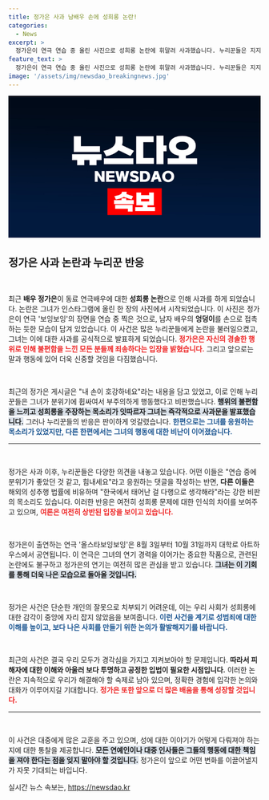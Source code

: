 ```yaml
---
title: 정가은 사과 남배우 손에 성희롱 논란!
categories:
  - News
excerpt: >
  정가은이 연극 연습 중 올린 사진으로 성희롱 논란에 휘말려 사과했습니다. 누리꾼들은 지지와 비판으로 엇갈린 반응을 보이며, 그녀의 선택에 대해 다양한 의견을 내놓고 있습니다. 클릭해서 자세히 알아보세요!
feature_text: >
  정가은이 연극 연습 중 올린 사진으로 성희롱 논란에 휘말려 사과했습니다. 누리꾼들은 지지와 비판으로 엇갈린 반응을 보이며, 그녀의 선택에 대해 다양한 의견을 내놓고 있습니다. 클릭해서 자세히 알아보세요!
image: '/assets/img/newsdao_breakingnews.jpg'
---
```


<p><img src="/assets/img/newsdao_breakingnews.jpg" alt="koreaapp 속보" /></p>

<h2 data-ke-size="size26">정가은 사과 논란과 누리꾼 반응</h2>

<p data-ke-size="size16">&nbsp;</p>

<p>최근 <b>배우 정가은</b>이 동료 연극배우에 대한 <b>성희롱 논란</b>으로 인해 사과를 하게 되었습니다. 논란은 그녀가 인스타그램에 올린 한 장의 사진에서 시작되었습니다. 이 사진은 정가은이 연극 '보잉보잉'의 장면을 연습 중 찍은 것으로, 남자 배우의 <b>엉덩이</b>를 손으로 접촉하는 듯한 모습이 담겨 있었습니다. 이 사건은 많은 누리꾼들에게 논란을 불러일으켰고, 그녀는 이에 대한 사과를 공식적으로 발표하게 되었습니다. <b><span style="color: #ee2323;">정가은은 자신의 경솔한 행위로 인해 불편함을 느낀 모든 분들께 죄송하다는 입장을 밝혔습니다.</span></b> 그리고 앞으로는 말과 행동에 있어 더욱 신중할 것임을 다짐했습니다. </p>

<p data-ke-size="size16">&nbsp;</p>

<p>최근의 정가은 게시글은 "내 손이 호강하네요"라는 내용을 담고 있었고, 이로 인해 누리꾼들은 그녀가 분위기에 휩싸여서 부주의하게 행동했다고 비판했습니다. <b><span style="background-color: #21538527;">행위의 불편함을 느끼고 성희롱을 주장하는 목소리가 잇따르자 그녀는 즉각적으로 사과문을 발표했습니다.</span></b> 그러나 누리꾼들의 반응은 판이하게 엇갈렸습니다. <b><span style="color: #1a5490;">한편으로는 그녀를 응원하는 목소리가 있었지만, 다른 한편에서는 그녀의 행동에 대한 비난이 이어졌습니다.</span></b></p>

<hr>

<p data-ke-size="size16">&nbsp;</p>

<p>정가은 사과 이후, 누리꾼들은 다양한 의견을 내놓고 있습니다. 어떤 이들은 "연습 중에 분위기가 좋았던 것 같고, 힘내세요"라고 응원하는 댓글을 작성하는 반면, <b>다른 이들은</b> 해외의 성추행 법률에 비유하며 "한국에서 태어난 걸 다행으로 생각해라"라는 강한 비판의 목소리도 있습니다. 이러한 반응은 여전히 성희롱 문제에 대한 인식의 차이를 보여주고 있으며, <b><span style="color: #ee2323;">여론은 여전히 상반된 입장을 보이고 있습니다.</span></b></p>

<p data-ke-size="size16">&nbsp;</p>

<p>정가은이 출연하는 연극 '올스타보잉보잉'은 8월 3일부터 10월 31일까지 대학로 아트하우스에서 공연됩니다. 이 연극은 그녀의 연기 경력을 이어가는 중요한 작품으로, 관련된 논란에도 불구하고 정가은의 연기는 여전히 많은 관심을 받고 있습니다. <b><span style="background-color: #21538527;">그녀는 이 기회를 통해 더욱 나은 모습으로 돌아올 것입니다.</span></b> </p>

<p data-ke-size="size16">&nbsp;</p>

<p>정가은 사건은 단순한 개인의 잘못으로 치부되기 어려운데, 이는 우리 사회가 성희롱에 대한 감각이 중앙에 자리 잡지 않았음을 보여줍니다. <b><span style="color: #1a5490;">이런 사건을 계기로 성범죄에 대한 이해를 높이고, 보다 나은 사회를 만들기 위한 논의가 활발해지기를 바랍니다.</span></b></p>

<p data-ke-size="size16">&nbsp;</p>

<p>최근의 사건은 결국 우리 모두가 경각심을 가지고 지켜보아야 할 문제입니다. <b>따라서 피해자에 대한 이해와 아울러 보다 투명하고 공정한 입법이 필요한 시점입니다.</b> 이러한 논란은 지속적으로 우리가 해결해야 할 숙제로 남아 있으며, 정확한 경험에 입각한 논의와 대화가 이루어지길 기대합니다. <b><span style="color: #ee2323;">정가은 또한 앞으로 더 많은 배움을 통해 성장할 것입니다.</span></b></p>

<hr>

<p data-ke-size="size16">&nbsp;</p>

<p>이 사건은 대중에게 많은 교훈을 주고 있으며, 성에 대한 이야기가 어떻게 다뤄져야 하는지에 대한 통찰을 제공합니다. <b><span style="background-color: #21538527;">모든 연예인이나 대중 인사들은 그들의 행동에 대한 책임을 져야 한다는 점을 잊지 말아야 할 것입니다.</span></b> 정가은이 앞으로 어떤 변화를 이끌어낼지가 자못 기대되는 바입니다.</p>
실시간 뉴스 속보는, <a href="https://newsdao.kr" rel="dofollow">https://newsdao.kr</a>


